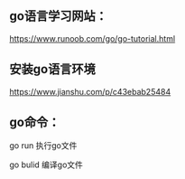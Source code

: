 ## go语言学习网站：

https://www.runoob.com/go/go-tutorial.html

## 安装go语言环境

https://www.jianshu.com/p/c43ebab25484



## go命令：

go run 执行go文件

go bulid 编译go文件